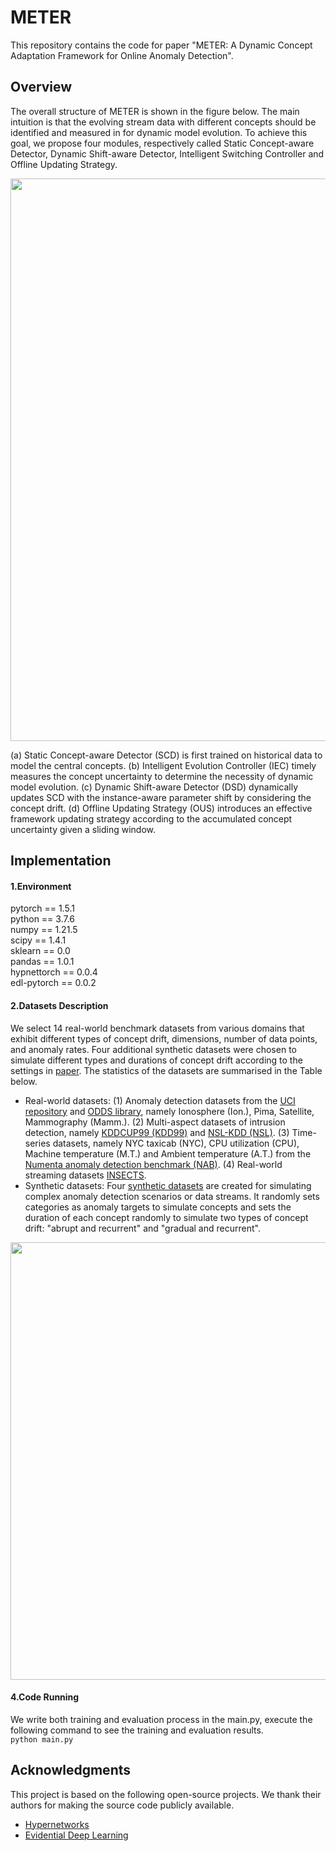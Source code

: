 # METER
This repository contains the code for paper "METER: A Dynamic Concept Adaptation Framework for Online Anomaly Detection".   
 ## Overview 
The overall structure of METER is shown in the figure below. The main intuition is that the evolving stream data with different concepts should be identified and measured in for dynamic model evolution.
To achieve this goal, we propose four modules, respectively called Static Concept-aware Detector, Dynamic Shift-aware Detector, Intelligent Switching Controller and Offline Updating Strategy. 

<img src="https://github.com/zjiaqi725/METER/blob/main/images/framework.png" width="900">  

(a) Static Concept-aware Detector (SCD) is first trained on historical data to model the central concepts. (b) Intelligent Evolution Controller (IEC) timely measures the  concept uncertainty to determine the necessity of dynamic model evolution. (c) Dynamic Shift-aware Detector (DSD) dynamically updates SCD with the instance-aware parameter shift by considering the concept drift.  (d) Offline Updating Strategy (OUS) introduces an effective framework updating strategy according to the accumulated concept uncertainty given a sliding window.

 ## Implementation 
#### 1.Environment  
pytorch == 1.5.1  
python == 3.7.6  
numpy == 1.21.5  
scipy == 1.4.1  
sklearn == 0.0  
pandas == 1.0.1  
hypnettorch == 0.0.4  
edl-pytorch == 0.0.2  

#### 2.Datasets Description  
We select 14 real-world benchmark datasets from various domains that exhibit different types of concept drift, dimensions, number of data points, and anomaly rates. Four additional synthetic datasets were chosen to simulate different types and durations of concept drift according to the settings in [paper](https://dl.acm.org/doi/abs/10.1145/3534678.3539348). The statistics of the datasets are summarised in the Table below.  

* Real-world datasets: (1) Anomaly detection datasets from the [UCI repository](https://archive.ics.uci.edu/ml/index.php) and [ODDS library](http://odds.cs.stonybrook.edu/), namely Ionosphere (Ion.), Pima, Satellite, Mammography (Mamm.). (2) Multi-aspect datasets of intrusion detection, namely [KDDCUP99 (KDD99)](http://kdd.ics.uci.edu/databases/kddcup99/kddcup99.html) and [NSL-KDD (NSL)](https://www.unb.ca/cic/datasets/nsl.html). (3) Time-series datasets, namely
NYC taxicab (NYC), CPU utilization (CPU), Machine temperature (M.T.) and Ambient temperature (A.T.) from the [Numenta anomaly detection benchmark (NAB)](https://github.com/numenta/NAB). (4) Real-world streaming datasets [INSECTS](https://sites.google.com/view/uspdsrepository).
* Synthetic datasets: Four [synthetic datasets](https://www.dropbox.com/sh/a3fhtp9zjjujrwa/AAD_4wkFaULuK-uJinbtw81Oa?dl=0) are created for simulating complex anomaly detection scenarios or data streams. It randomly sets categories as anomaly targets to simulate concepts and sets the duration of each concept randomly to simulate two types of concept drift: "abrupt and recurrent" and "gradual and recurrent".

<img src="https://github.com/zjiaqi725/METER/blob/main/images/Statistical%20information%20of%20datasets.png" width="700" >  

#### 4.Code Running  
We write both training and evaluation process in the main.py, execute the following command to see the training and evaluation results.  
`python main.py`

## Acknowledgments
This project is based on the following open-source projects. We thank their authors for making the source code publicly available.  
* [Hypernetworks](https://github.com/chrhenning/hypnettorch)
* [Evidential Deep Learning](https://github.com/teddykoker/evidential-learning-pytorch)
